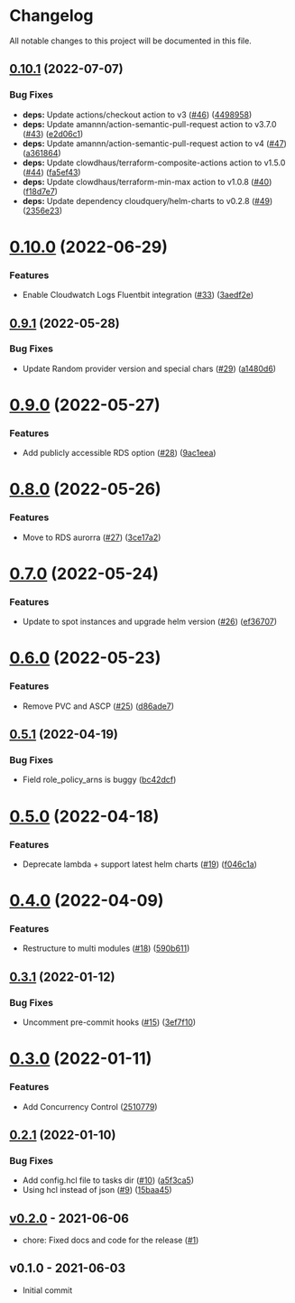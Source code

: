 # Changelog

All notable changes to this project will be documented in this file.

## [0.10.1](https://github.com/cloudquery/terraform-aws-cloudquery/compare/v0.10.0...v0.10.1) (2022-07-07)


### Bug Fixes

* **deps:** Update actions/checkout action to v3 ([#46](https://github.com/cloudquery/terraform-aws-cloudquery/issues/46)) ([4498958](https://github.com/cloudquery/terraform-aws-cloudquery/commit/4498958a7da441a8430e4ca4517732a6835b4a27))
* **deps:** Update amannn/action-semantic-pull-request action to v3.7.0 ([#43](https://github.com/cloudquery/terraform-aws-cloudquery/issues/43)) ([e2d06c1](https://github.com/cloudquery/terraform-aws-cloudquery/commit/e2d06c1cb64fd42d58e3cfc386af5f419c3926fb))
* **deps:** Update amannn/action-semantic-pull-request action to v4 ([#47](https://github.com/cloudquery/terraform-aws-cloudquery/issues/47)) ([a361864](https://github.com/cloudquery/terraform-aws-cloudquery/commit/a36186452ae5572fb14db7ec9f419edd5b40d71c))
* **deps:** Update clowdhaus/terraform-composite-actions action to v1.5.0 ([#44](https://github.com/cloudquery/terraform-aws-cloudquery/issues/44)) ([fa5ef43](https://github.com/cloudquery/terraform-aws-cloudquery/commit/fa5ef432ed4029e5765f1cbf20f883d7d88d0b66))
* **deps:** Update clowdhaus/terraform-min-max action to v1.0.8 ([#40](https://github.com/cloudquery/terraform-aws-cloudquery/issues/40)) ([f18d7e7](https://github.com/cloudquery/terraform-aws-cloudquery/commit/f18d7e7001467eb4e4637c4dd2ee2b1b280fd164))
* **deps:** Update dependency cloudquery/helm-charts to v0.2.8 ([#49](https://github.com/cloudquery/terraform-aws-cloudquery/issues/49)) ([2356e23](https://github.com/cloudquery/terraform-aws-cloudquery/commit/2356e23f43d7d4bdb139583fabe494524ebdbd0e))

# [0.10.0](https://github.com/cloudquery/terraform-aws-cloudquery/compare/v0.9.1...v0.10.0) (2022-06-29)


### Features

* Enable Cloudwatch Logs Fluentbit integration ([#33](https://github.com/cloudquery/terraform-aws-cloudquery/issues/33)) ([3aedf2e](https://github.com/cloudquery/terraform-aws-cloudquery/commit/3aedf2e7abad2e07c430924d81db8c8c699d004d))

## [0.9.1](https://github.com/cloudquery/terraform-aws-cloudquery/compare/v0.9.0...v0.9.1) (2022-05-28)


### Bug Fixes

* Update Random provider version and special chars ([#29](https://github.com/cloudquery/terraform-aws-cloudquery/issues/29)) ([a1480d6](https://github.com/cloudquery/terraform-aws-cloudquery/commit/a1480d6ddb8dc3d89d292fdcd48224a405c8e0df))

# [0.9.0](https://github.com/cloudquery/terraform-aws-cloudquery/compare/v0.8.0...v0.9.0) (2022-05-27)


### Features

* Add publicly accessible RDS option ([#28](https://github.com/cloudquery/terraform-aws-cloudquery/issues/28)) ([9ac1eea](https://github.com/cloudquery/terraform-aws-cloudquery/commit/9ac1eea918d232f7c73f513934ca168fd756d08c))

# [0.8.0](https://github.com/cloudquery/terraform-aws-cloudquery/compare/v0.7.0...v0.8.0) (2022-05-26)


### Features

* Move to RDS aurorra ([#27](https://github.com/cloudquery/terraform-aws-cloudquery/issues/27)) ([3ce17a2](https://github.com/cloudquery/terraform-aws-cloudquery/commit/3ce17a2e9786fe1636e7ed4052f12b7696dd014b))

# [0.7.0](https://github.com/cloudquery/terraform-aws-cloudquery/compare/v0.6.0...v0.7.0) (2022-05-24)


### Features

* Update to spot instances and upgrade helm version ([#26](https://github.com/cloudquery/terraform-aws-cloudquery/issues/26)) ([ef36707](https://github.com/cloudquery/terraform-aws-cloudquery/commit/ef367077b73801a51fb7b4191489e1655cba8bff))

# [0.6.0](https://github.com/cloudquery/terraform-aws-cloudquery/compare/v0.5.1...v0.6.0) (2022-05-23)


### Features

* Remove PVC and ASCP ([#25](https://github.com/cloudquery/terraform-aws-cloudquery/issues/25)) ([d86ade7](https://github.com/cloudquery/terraform-aws-cloudquery/commit/d86ade7d5aaf78e85f786ba691cf5f528a0a5b04))

## [0.5.1](https://github.com/cloudquery/terraform-aws-cloudquery/compare/v0.5.0...v0.5.1) (2022-04-19)


### Bug Fixes

* Field role_policy_arns is buggy ([bc42dcf](https://github.com/cloudquery/terraform-aws-cloudquery/commit/bc42dcf021fa592602907470c56e965085078825))

# [0.5.0](https://github.com/cloudquery/terraform-aws-cloudquery/compare/v0.4.0...v0.5.0) (2022-04-18)


### Features

* Deprecate lambda + support latest helm charts ([#19](https://github.com/cloudquery/terraform-aws-cloudquery/issues/19)) ([f046c1a](https://github.com/cloudquery/terraform-aws-cloudquery/commit/f046c1a5ff2c9e0c28eedbe0cbc91eb59f520574))

# [0.4.0](https://github.com/cloudquery/terraform-aws-cloudquery/compare/v0.3.1...v0.4.0) (2022-04-09)


### Features

* Restructure to multi modules ([#18](https://github.com/cloudquery/terraform-aws-cloudquery/issues/18)) ([590b611](https://github.com/cloudquery/terraform-aws-cloudquery/commit/590b611f7dc8ac8863b5c94115bc7c37cac5a760))

## [0.3.1](https://github.com/cloudquery/terraform-aws-cloudquery/compare/v0.3.0...v0.3.1) (2022-01-12)


### Bug Fixes

* Uncomment pre-commit hooks ([#15](https://github.com/cloudquery/terraform-aws-cloudquery/issues/15)) ([3ef7f10](https://github.com/cloudquery/terraform-aws-cloudquery/commit/3ef7f10623deab2e79a4f5f8a6ac38a523c95bc6))

# [0.3.0](https://github.com/cloudquery/terraform-aws-cloudquery/compare/v0.2.1...v0.3.0) (2022-01-11)


### Features

* Add Concurrency Control ([2510779](https://github.com/cloudquery/terraform-aws-cloudquery/commit/25107799d998a1963eb185c42111a8b6acf97cf1))

## [0.2.1](https://github.com/cloudquery/terraform-aws-cloudquery/compare/v0.2.0...v0.2.1) (2022-01-10)


### Bug Fixes

* Add config.hcl file to tasks dir ([#10](https://github.com/cloudquery/terraform-aws-cloudquery/issues/10)) ([a5f3ca5](https://github.com/cloudquery/terraform-aws-cloudquery/commit/a5f3ca5d88c2a67933ab6e3e772fd806fc8b9683))
* Using hcl instead of json ([#9](https://github.com/cloudquery/terraform-aws-cloudquery/issues/9)) ([15baa45](https://github.com/cloudquery/terraform-aws-cloudquery/commit/15baa45ee63e9e4255f391973e86ac06c1b7bd73))


<a name="v0.2.0"></a>
## [v0.2.0] - 2021-06-06

- chore: Fixed docs and code for the release ([#1](https://github.com/cloudquery/terraform-aws-cloudquery/issues/1))


<a name="v0.1.0"></a>
## v0.1.0 - 2021-06-03

- Initial commit


[Unreleased]: https://github.com/cloudquery/terraform-aws-cloudquery/compare/v0.2.0...HEAD
[v0.2.0]: https://github.com/cloudquery/terraform-aws-cloudquery/compare/v0.1.0...v0.2.0
